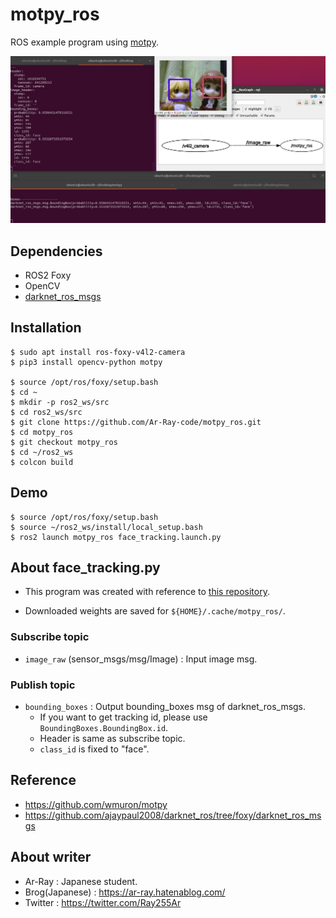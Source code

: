 # motpy_ros
ROS example program using [motpy](https://github.com/wmuron/motpy).

![example](pictures_for_readme/example.jpg)

## Dependencies

- ROS2 Foxy
- OpenCV
- [darknet_ros_msgs](https://github.com/ajaypaul2008/darknet_ros/tree/foxy/darknet_ros_msgs)

## Installation

```shell
$ sudo apt install ros-foxy-v4l2-camera
$ pip3 install opencv-python motpy

$ source /opt/ros/foxy/setup.bash
$ cd ~
$ mkdir -p ros2_ws/src
$ cd ros2_ws/src
$ git clone https://github.com/Ar-Ray-code/motpy_ros.git
$ cd motpy_ros
$ git checkout motpy_ros
$ cd ~/ros2_ws
$ colcon build
```

## Demo

```shell
$ source /opt/ros/foxy/setup.bash
$ source ~/ros2_ws/install/local_setup.bash
$ ros2 launch motpy_ros face_tracking.launch.py
```

## About face_tracking.py

- This program was created with reference to [this repository](https://github.com/wmuron/motpy/blob/master/examples/webcam_face_tracking.py).

- Downloaded weights are saved for `${HOME}/.cache/motpy_ros/`.

### Subscribe topic

- `image_raw` (sensor_msgs/msg/Image) : Input image msg.

### Publish topic

- `bounding_boxes` : Output bounding_boxes msg of darknet_ros_msgs.
  - If you want to get tracking id, please use `BoundingBoxes.BoundingBox.id`.
  - Header is same as subscribe topic.
  - `class_id` is fixed to "face".

## Reference

- https://github.com/wmuron/motpy
- https://github.com/ajaypaul2008/darknet_ros/tree/foxy/darknet_ros_msgs

## About writer

- Ar-Ray : Japanese student. 
- Brog(Japanese) : https://ar-ray.hatenablog.com/
- Twitter : https://twitter.com/Ray255Ar

